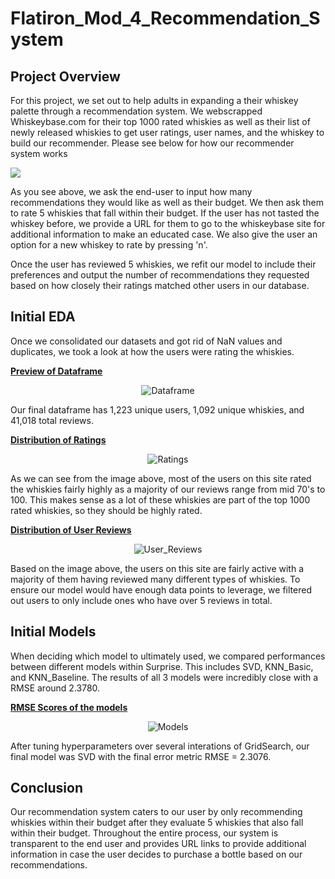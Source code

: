 # Flatiron_Mod_4_Recommendation_System

## Project Overview

For this project, we set out to help adults in expanding a their whiskey palette through a recommendation system. We webscrapped Whiskeybase.com for their top 1000 rated whiskies as well as their list of newly released whiskies to get user ratings, user names, and the whiskey to build our recommender. Please see below for how our recommender system works

![](name-of-gif.gif)

As you see above, we ask the end-user to input how many recommendations they would like as well as their budget. We then ask them to rate 5 whiskies that fall within their budget. If the user has not tasted the whiskey before, we provide a URL for them to go to the whiskeybase site for additional information to make an educated case. We also give the user an option for a new whiskey to rate by pressing 'n'. 

Once the user has reviewed 5 whiskies, we refit our model to include their preferences and output the number of recommendations they requested based on how closely their ratings matched other users in our database.

## Initial EDA

Once we consolidated our datasets and got rid of NaN values and duplicates, we took a look at how the users were rating the whiskies.


<u><b> Preview of Dataframe </b></u>

<p align="center">
  <img src="./Flatiron_Mod_4_Recommendation_System/Images/Dataframe.png" title="Dataframe">
</p>

Our final dataframe has 1,223 unique users, 1,092 unique whiskies, and 41,018 total reviews.


<u><b> Distribution of Ratings </b></u>

<p align="center">
  <img src="./Flatiron_Mod_4_Recommendation_System/Images/Ratings.png" title="Ratings">
</p>

As we can see from the image above, most of the users on this site rated the whiskies fairly highly as a majority of our reviews range from mid 70's to 100. This makes sense as a lot of these whiskies are part of the top 1000 rated whiskies, so they should be highly rated.


<u><b> Distribution of User Reviews </b></u>

<p align="center">
  <img src="./Flatiron_Mod_4_Recommendation_System/Images/User_Reviews.png" title="User_Reviews">
</p>

Based on the image above, the users on this site are fairly active with a majority of them having reviewed many different types of whiskies. To ensure our model would have enough data points to leverage, we filtered out users to only include ones who have over 5 reviews in total. 


## Initial Models

When deciding which model to ultimately used, we compared performances between different models within Surprise. This includes SVD, KNN_Basic, and KNN_Baseline. The results of all 3 models were incredibly close with a RMSE around 2.3780. 

<u><b> RMSE Scores of the models </b></u>

<p align="center">
  <img src="./Flatiron_Mod_4_Recommendation_System/Images/Models.png" title="Models">
</p>

After tuning hyperparameters over several interations of GridSearch, our final model was SVD with the final error metric RMSE = 2.3076.

## Conclusion

Our recommendation system caters to our user by only recommending whiskies within their budget after they evaluate 5 whiskies that also fall within their budget. Throughout the entire process, our system is transparent to the end user and provides URL links to provide additional information in case the user decides to purchase a bottle based on our recommendations.



